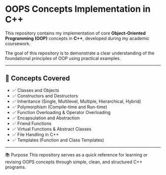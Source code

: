 # OOPS Concepts Implementation in C++

This repository contains my implementation of core **Object-Oriented Programming (OOP)** concepts in **C++**, developed during my academic coursework.

The goal of this repository is to demonstrate a clear understanding of the foundational principles of OOP using practical examples.

---

## 🧠 Concepts Covered

- ✅ Classes and Objects
- ✅ Constructors and Destructors
- ✅ Inheritance (Single, Multilevel, Multiple, Hierarchical, Hybrid)
- ✅ Polymorphism (Compile-time and Run-time)
- ✅ Function Overloading & Operator Overloading
- ✅ Encapsulation and Abstraction
- ✅ Friend Functions
- ✅ Virtual Functions & Abstract Classes
- ✅ File Handling in C++
- ✅ Templates (Function and Class Templates)

---
📚 Purpose
This repository serves as a quick reference for learning or revising OOPS concepts through simple, clean, and structured C++ programs.

